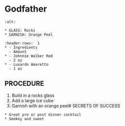 # Godfather

```{image} ../../images/
:alt: 
```

```{note}
* GLASS: Rocks
* GARNISH: Orange Peel
```

```{list-table}
:header-rows:  1
* - Ingredients
  - Amount
* - Johnnie Walker Red
  - 2 oz
* - Luxardo Amaretto
  - 1 oz
```

## PROCEDURE
1. Build in a rocks glass
2. Add a large ice cube
3. Garnish with an orange peel# SECRETS OF SUCCESS

```{tip}
* Great pre or post dinner cocktail
* Smokey and sweet
```
